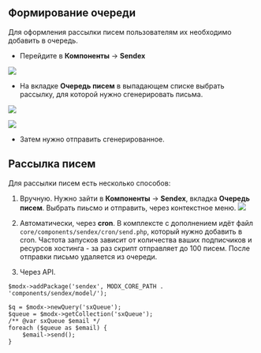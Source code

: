 ## Формирование очереди
Для оформления рассылки писем пользователям их необходимо добавить в очередь.

* Перейдите в **Компоненты** -> **Sendex**

[![](http://st.bezumkin.ru/files/3/f/0/3f0e673a7ed51e205d2e683d35914390s.jpg)](http://st.bezumkin.ru/files/3/f/0/3f0e673a7ed51e205d2e683d35914390.png)

* На вкладке **Очередь писем** в выпадающем списке выбрать рассылку, для которой нужно сгенерировать письма.

[![](http://st.bezumkin.ru/files/5/0/9/5099cea4f7eb982ef5ca4ee59faca458s.jpg)](http://st.bezumkin.ru/files/5/0/9/5099cea4f7eb982ef5ca4ee59faca458.png)

[![](http://st.bezumkin.ru/files/4/1/a/41ae797ee96de03bf8c634e72e722bc9s.jpg)](http://st.bezumkin.ru/files/4/1/a/41ae797ee96de03bf8c634e72e722bc9.png)

* Затем нужно отправить сгенерированное.

## Рассылка писем
Для рассылки писем есть несколько способов:

1. Вручную. Нужно зайти в **Компоненты** -> **Sendex**, вкладка **Очередь писем**. Выбрать пиьсмо и отправить, через контекстное меню.
[![](http://st.bezumkin.ru/files/4/1/a/41ae797ee96de03bf8c634e72e722bc9s.jpg)](http://st.bezumkin.ru/files/4/1/a/41ae797ee96de03bf8c634e72e722bc9.png)

2. Автоматически, через **cron**. В комплексте с дополнением идёт файл `core/components/sendex/cron/send.php`, который нужно добавить в cron.
Частота запусков зависит от количества ваших подписчиков и ресурсов хостинга - за раз скрипт отправляет до 100 писем. После отправки письмо удаляется из очереди.

3. Через API.
```
$modx->addPackage('sendex', MODX_CORE_PATH . 'components/sendex/model/');

$q = $modx->newQuery('sxQueue');
$queue = $modx->getCollection('sxQueue');
/** @var sxQueue $email */
foreach ($queue as $email) {
	$email->send();
}
```